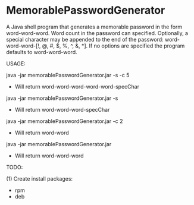# MemorablePasswordGenerator
A Java shell program that generates a memorable password in the form word-word-word. Word count in the password can specified. Optionally, a special character may be appended to the end of the password: word-word-word-[!, @, #, $, %, ^, &, *]. If no options are specified the program defaults to word-word-word.

USAGE:

java -jar memorablePasswordGenerator.jar -s -c 5
- Will return word-word-word-word-word-specChar

java -jar memorablePasswordGenerator.jar -s
- Will return word-word-word-specChar

java -jar memorablePasswordGenerator.jar -c 2
- Will return word-word

java -jar memorablePasswordGenerator.jar 
- Will return word-word-word


TODO:

(1) Create install packages:
- rpm
- deb
